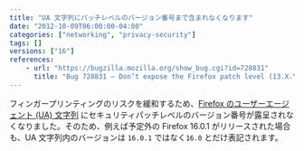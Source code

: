 ```yaml
---
title: "UA 文字列にパッチレベルのバージョン番号まで含まれなくなります"
date: "2012-10-09T06:00:00-04:00"
categories: ["networking", "privacy-security"]
tags: []
versions: ["16"]
references:
    - url: "https://bugzilla.mozilla.org/show_bug.cgi?id=728831"
      title: "Bug 728831 – Don’t expose the Firefox patch level (13.X.Y) in the UA string, only show the major version (13.X)"
---
```

フィンガープリンティングのリスクを緩和するため、[Firefox のユーザーエージェント (UA) 文字列](https://developer.mozilla.org/docs/Web/HTTP/Gecko_user_agent_string_reference) にセキュリティパッチレベルのバージョン番号が露呈されなくなりました。そのため、例えば予定外の Firefox 16.0.1 がリリースされた場合も、UA 文字列内のバージョンは `16.0.1` ではなく`16.0` とだけ表記されます。
